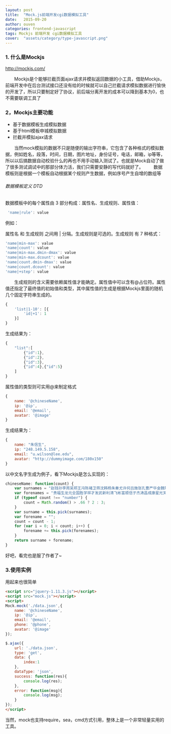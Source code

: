 ```yaml
---
layout: post
title:  "Mock.js前端开发cgi数据模拟工具"
date:   2015-09-20
author: ouven
categories: frontend-javascript
tags: Mockjs 前端开发 cgi数据模拟工具
cover:  "assets/category/type-javascript.png"
---
```


### 1. 什么是Mockjs


http://mockjs.com/

&emsp;&emsp;Mockjs是个能够拦截页面ajax请求并模拟返回数据的小工具，借助Mockjs，前端开发中在后台测试接口还没有给的时候就可以自己拦截请求模拟数据进行愉快的开发了，所以只要制定好了协议，前后端分离开发的成本可以降到基本为0，也不需要联调工具了

### 2，Mockjs主要功能

- 基于数据模板生成模拟数据
- 基于html模板申城模拟数据
- 拦截并模拟ajax请求

&emsp;&emsp;当然mock模拟的数据不只是随便的输出字符串，它包含了各种格式的模拟数据，例如姓名，段落，时间，日期，图片地址，身份证号，电话，邮箱，ip等等，所以以后搞数据自动校验什么的再也不用手动输入测试了。也就是Mock自动了做了很多测试调试中的那部分体力活，我们只需要安静的写代码就好了。
&emsp;&emsp;数据模板则是根据一个模板自动根据某个规则产生数据，例如序号产生自增的数组等

###### 数据模板定义 DTD
数据模板中的每个属性由 3 部分构成：属性名、生成规则、属性值：

```javascript
 'name|rule': value
```

例如：
 
属性名 和 生成规则 之间用 | 分隔。生成规则是可选的。生成规则 有 7 种格式：

```javascript
'name|min-max': value
'name|count': value
'name|min-max.dmin-dmax': value
'name|min-max.dcount': value
'name|count.dmin-dmax': value
'name|count.dcount': value
'name|+step': value
```

&emsp;&emsp;生成规则的含义需要依赖属性值才能确定。属性值中可以含有@占位符。属性值还指定了最终值的初始值和类型，其中属性值的生成是根据Mockjs里面的随机几个固定字符串生成的。

```javascript
{
    'list|1-10': [{
        'id|+1': 1
    }]
}
```

生成结果为：

```javascript
{
    "list":[
        {"id":1},
        {"id":2},
        {"id":3},
        {"id":4},{"id":5}
    ]
}
```

属性值的类型则可实用@来制定格式

```javascript
{
    name: '@chineseName',
    ip: '@ip',
    email: '@email',
    avatar: '@image'
}
```

生成结果为：

```javascript
{
    name: "朱信生", 
    ip: "248.149.5.158", 
    email: "u.wilson@lee.edu", 
    avatar: "http://dummyimage.com/180x150"
}
```

以中文名字生成为例子，看下Mockjs是怎么实现的：

```javascript
chineseName: function(count) {
    var surnames = "赵钱孙李周吴郑王冯陈褚卫蒋沈韩杨朱秦尤许何吕施张孔曹严华金魏陶姜戚谢邹喻柏水窦章云苏潘葛奚范彭郎鲁韦昌马苗凤花方俞任袁柳酆鲍史唐".split("");
    var forenames = "贵福生龙元全国胜学祥才发武新利清飞彬富顺信子杰涛昌成康星光天达安岩中茂进林有坚和彪博绍功松善厚庆磊民友裕河哲江超浩亮政谦亨奇固之轮翰朗伯宏言若鸣朋斌梁栋维启克伦翔旭鹏月莺媛艳瑞凡佳嘉琼勤珍贞莉桂娣叶璧璐娅琦晶妍茜秋珊莎锦黛青倩婷姣婉娴瑾颖露瑶怡婵雁蓓".split("");
    if (typeof count !== "number") {
        count = Math.random() > .66 ? 2 : 3;
    }
    var surname = this.pick(surnames);
    var forename = "";
    count = count - 1;
    for (var i = 0; i < count; i++) {
        forename += this.pick(forenames);
    }
    return surname + forename;
}
```

好吧，看完也是服了作者了~

### 3.使用实例
用起来也很简单

```html
<script src="jquery-1.11.3.js"></script>
<script src="mock.js"></script>
<script>
Mock.mock('./data.json',{
    name: '@chineseName',
    ip: '@ip',
    email: '@email',
    phone: '@phone',
    avatar: '@image'
});

$.ajax({
    url: './data.json',
    type: 'get',
    data: {
        index:1
    },
    dataType: 'json',
    success: function(res){
        console.log(res);
    },
    error: function(msg){
        console.log(msg);
    }
});
</script>
```

当然，mock也支持require，sea，cmd方式引用，整体上是一个非常轻量实用的工具。